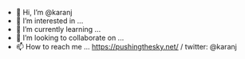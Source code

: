 - 👋 Hi, I’m @karanj
- 👀 I’m interested in ...
- 🌱 I’m currently learning ...
- 💞️ I’m looking to collaborate on ...
- 📫 How to reach me ... https://pushingthesky.net/ / twitter: @karanj

<!---
karanj/karanj is a ✨ special ✨ repository because its `README.md` (this file) appears on your GitHub profile.
You can click the Preview link to take a look at your changes.
--->

